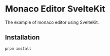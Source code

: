 # Monaco Editor SvelteKit

The example of monaco editor using SvelteKit.

## Installation

```shell
pnpm install
```
